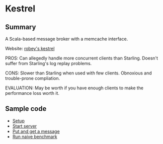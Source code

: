 Kestrel
=======

Summary
-------

A Scala-based message broker with a memcache interface.

Website: [robey's kestrel](http://github.com/robey/kestrel/tree/master)

PROS: Can allegedly handle more concurrent clients than Starling. Doesn't suffer from Starling's log replay problems.

CONS: Slower than Starling when used with few clients. Obnoxious and trouble-prone compliation.

EVALUATION: May be worth if you have enough clients to make the performance loss worth it.

Sample code
-----------

* [Setup](setup.sh)
* [Start server](serve.sh)
* [Put and get a message](putget.rb)
* [Run naive benchmark](bench.rb)
